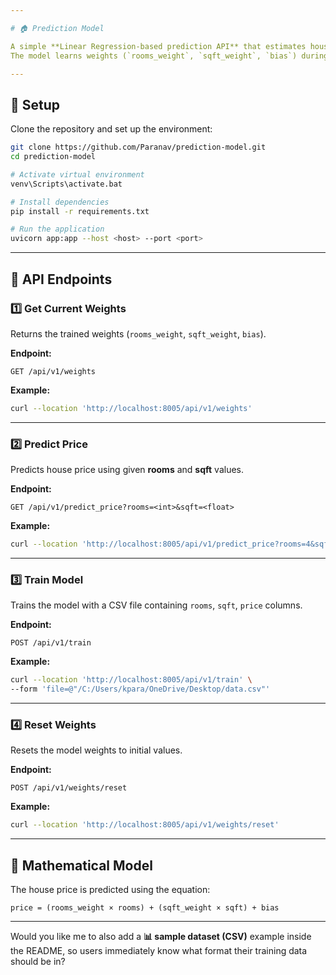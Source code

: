 ```yaml
---

# 🏠 Prediction Model

A simple **Linear Regression-based prediction API** that estimates house prices using **rooms** and **square footage (sqft)** as input features.
The model learns weights (`rooms_weight`, `sqft_weight`, `bias`) during training and uses them for predictions.

---
```


## 🚀 Setup

Clone the repository and set up the environment:

```bash
git clone https://github.com/Paranav/prediction-model.git
cd prediction-model

# Activate virtual environment
venv\Scripts\activate.bat

# Install dependencies
pip install -r requirements.txt

# Run the application
uvicorn app:app --host <host> --port <port>
```

---

## 📌 API Endpoints

### 1️⃣ Get Current Weights

Returns the trained weights (`rooms_weight`, `sqft_weight`, `bias`).

**Endpoint:**

```
GET /api/v1/weights
```

**Example:**

```bash
curl --location 'http://localhost:8005/api/v1/weights'
```

---

### 2️⃣ Predict Price

Predicts house price using given **rooms** and **sqft** values.

**Endpoint:**

```
GET /api/v1/predict_price?rooms=<int>&sqft=<float>
```

**Example:**

```bash
curl --location 'http://localhost:8005/api/v1/predict_price?rooms=4&sqft=5000'
```

---

### 3️⃣ Train Model

Trains the model with a CSV file containing `rooms`, `sqft`, `price` columns.

**Endpoint:**

```
POST /api/v1/train
```

**Example:**

```bash
curl --location 'http://localhost:8005/api/v1/train' \
--form 'file=@"/C:/Users/kpara/OneDrive/Desktop/data.csv"'
```

---

### 4️⃣ Reset Weights

Resets the model weights to initial values.

**Endpoint:**

```
POST /api/v1/weights/reset
```

**Example:**

```bash
curl --location 'http://localhost:8005/api/v1/weights/reset'
```

---

## 🧮 Mathematical Model

The house price is predicted using the equation:

```
price = (rooms_weight × rooms) + (sqft_weight × sqft) + bias
```

---

Would you like me to also add a **📊 sample dataset (CSV)** example inside the README, so users immediately know what format their training data should be in?
